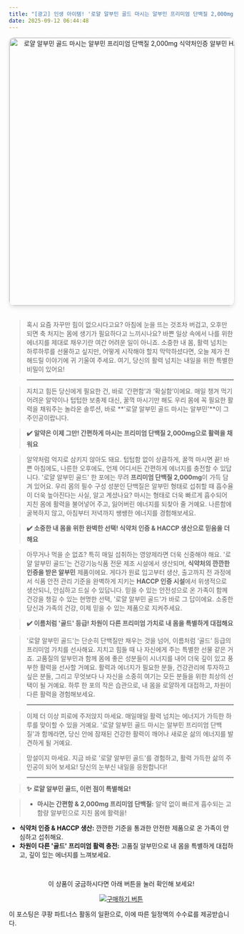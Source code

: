 ```yaml
---
title: "[광고] 인생 아이템! '로얄 알부민 골드 마시는 알부민 프리미엄 단백질 2,000mg 식약처인증 알부민 HACCP'을(를) 만나보세요."
date: 2025-09-12 06:44:48
---
```


<div align="center">
    <a href="https://link.coupang.com/re/AFFSDP?lptag=AF8916626&pageKey=8732963738&itemId=25376220174&vendorItemId=93543936200&traceid=V0-153-7b3ddcf9a0fbb63a&requestid=20250912154427158307280305&token=31850C%7CGM" target="_blank">
        <img src="https://ads-partners.coupang.com/image1/1uyKlZwqkSC8ysMf1q7Mz-52S6Z1N0d1AqNbL1iZaarNb9FFd7EhcIDwfcKlU4ZEAo4bWCHqSnk03ptXfWk8ZOKLCEUddosSm2CdAGkUOvK0shxXXbjiirgz7o7AMLntazs5CGQlXLnF7pHnJfOA1PlptcAaMFMbhGsemBYfTRWgIgC5FvIILYCHCYP2pifvLHch3k8jabz00CeEe0OqF7B_HWTgXBIVBuwDeeMXeDedNtPBd0gzeUZPO25HdAG3Od3Xuxscpy0-LZOjSjMFQ0OM_7Wc2EjJiavlyy4CHwNSz6N-cQ==" alt="로얄 알부민 골드 마시는 알부민 프리미엄 단백질 2,000mg 식약처인증 알부민 HACCP 이미지" width="600" style="max-width: 100%; height: auto; border-radius: 12px; border: 1px solid #e0e0e0; box-shadow: 0 4px 8px rgba(0,0,0,0.1);">
    </a>
</div>
<br>

> 혹시 요즘 자꾸만 힘이 없으시다고요? 아침에 눈을 뜨는 것조차 버겁고, 오후만 되면 축 처지는 몸에 생기가 필요하다고 느끼시나요? 바쁜 일상 속에서 나를 위한 에너지를 제대로 채우기란 여간 어려운 일이 아니죠. 소중한 내 몸, 활력 넘치는 하루하루를 선물하고 싶지만, 어떻게 시작해야 할지 막막하셨다면, 오늘 제가 전해드릴 이야기에 귀 기울여 주세요. 여기, 당신의 활력 넘치는 내일을 위한 특별한 비밀이 있어요!

> ---

> 지치고 힘든 당신에게 필요한 건, 바로 ‘간편함’과 ‘확실함’이에요. 매일 챙겨 먹기 어려운 알약이나 텁텁한 보충제 대신, 꿀꺽 마시기만 해도 우리 몸에 꼭 필요한 활력을 채워주는 놀라운 솔루션, 바로 **'로얄 알부민 골드 마시는 알부민'**이 그 주인공이랍니다.

> **✔️ 알약은 이제 그만! 간편하게 마시는 프리미엄 단백질 2,000mg으로 활력을 채워요**

> 알약처럼 억지로 삼키지 않아도 돼요. 텁텁함 없이 상큼하게, 꿀꺽 마시면 끝! 바쁜 아침에도, 나른한 오후에도, 언제 어디서든 간편하게 에너지를 충전할 수 있답니다. '로얄 알부민 골드' 한 포에는 무려 **프리미엄 단백질 2,000mg**이 가득 담겨 있어요. 우리 몸의 필수 구성 성분인 단백질은 알부민 형태로 섭취할 때 흡수율이 더욱 높아진다는 사실, 알고 계셨나요? 마시는 형태로 더욱 빠르게 흡수되어 지친 몸에 활력을 불어넣어 주고, 잃어버린 에너지를 되찾아 줄 거예요. 나른함에 굴복하지 않고, 아침부터 저녁까지 쌩쌩한 에너지를 경험해보세요.

> **✔️ 소중한 내 몸을 위한 완벽한 선택! 식약처 인증 & HACCP 생산으로 믿음을 더해요**

> 아무거나 먹을 순 없죠? 특히 매일 섭취하는 영양제라면 더욱 신중해야 해요. '로얄 알부민 골드'는 건강기능식품 전문 제조 시설에서 생산되며, **식약처의 깐깐한 인증을 받은 알부민** 제품이에요. 게다가 원료 입고부터 생산, 출고까지 전 과정에서 식품 안전 관리 기준을 완벽하게 지키는 **HACCP 인증 시설**에서 위생적으로 생산되니, 안심하고 드실 수 있답니다. 믿을 수 있는 안전성으로 온 가족이 함께 건강을 챙길 수 있는 현명한 선택, '로얄 알부민 골드'가 바로 그 답이에요. 소중한 당신과 가족의 건강, 이제 믿을 수 있는 제품으로 지켜주세요.

> **✔️ 이름처럼 '골드' 등급! 차원이 다른 프리미엄 가치로 내 몸을 특별하게 대접해요**

> '로얄 알부민 골드'는 단순히 단백질만 채우는 것을 넘어, 이름처럼 ‘골드’ 등급의 프리미엄 가치를 선사해요. 지치고 힘들 때 나 자신에게 주는 특별한 선물 같은 거죠. 고품질의 알부민과 함께 몸에 좋은 성분들이 시너지를 내어 더욱 깊이 있고 풍부한 활력을 선사할 거예요. 활력과 에너지가 필요한 분들, 건강관리에 투자하고 싶은 분들, 그리고 무엇보다 나 자신을 소중히 여기는 모든 분들을 위한 최상의 선택이 될 거예요. 하루 한 포의 작은 습관으로, 내 몸을 로얄하게 대접하고, 차원이 다른 활력을 경험해보세요.

> ---

> 이제 더 이상 피로에 주저앉지 마세요. 매일매일 활력 넘치는 에너지가 가득한 하루를 맞이할 수 있을 거예요. '로얄 알부민 골드 마시는 알부민 프리미엄 단백질'과 함께라면, 당신 안에 잠재된 건강한 활력이 깨어나 새로운 삶의 에너지를 발견하게 될 거예요.

> 망설이지 마세요. 지금 바로 '로얄 알부민 골드'를 경험하고, 활력 가득한 삶의 주인공이 되어 보세요! 당신의 눈부신 내일을 응원합니다!

> ---

> **✨ 로얄 알부민 골드, 이런 점이 특별해요!**

> *   **마시는 간편함 & 2,000mg 프리미엄 단백질:** 알약 없이 빠르게 흡수되는 고함량 알부민으로 지친 몸에 활력을!
*   **식약처 인증 & HACCP 생산:** 깐깐한 기준을 통과한 안전한 제품으로 온 가족이 안심하고 섭취해요.
*   **차원이 다른 '골드' 프리미엄 활력 충전:** 고품질 알부민으로 내 몸을 특별하게 대접하고, 깊이 있는 에너지를 느껴보세요.



<br>

<div align="center">
  <p>이 상품이 궁금하시다면 아래 버튼을 눌러 확인해 보세요!</p>
  <a href="https://link.coupang.com/re/AFFSDP?lptag=AF8916626&pageKey=8732963738&itemId=25376220174&vendorItemId=93543936200&traceid=V0-153-7b3ddcf9a0fbb63a&requestid=20250912154427158307280305&token=31850C%7CGM" target="_blank">
    <img src="https://img.shields.io/badge/지금 바로 구매하기-FF5722?style=for-the-badge&logo=coupa&logoColor=white" alt="구매하기 버튼">
  </a>
</div>

이 포스팅은 쿠팡 파트너스 활동의 일환으로, 이에 따른 일정액의 수수료를 제공받습니다.
